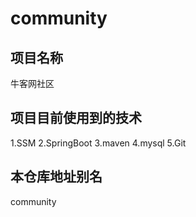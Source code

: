 # community

## 项目名称
牛客网社区

## 项目目前使用到的技术
  1.SSM
  2.SpringBoot
  3.maven
  4.mysql
  5.Git
## 本仓库地址别名
 community




